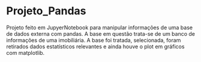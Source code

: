 # Projeto_Pandas

Projeto feito em JupyerNotebook para manipular informações de uma base de dados externa com pandas. A base em questão trata-se de um banco de informações de uma imobiliária. 
A base foi tratada, selecionada, foram retirados dados estatísticos relevantes e ainda houve o plot em gráficos com matplotlib.
